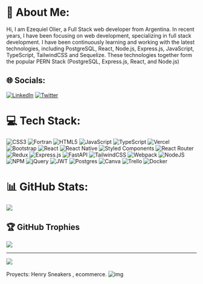 # 💫 About Me:
Hi, I am Ezequiel Olier, a Full Stack web developer from Argentina. In recent years, I have been focusing on web development, specializing in full stack development. I have been continuously learning and working with the latest technologies, including PostgreSQL, React, Node.js, Express.js, JavaScript, TypeScript, TailwindCSS and Sequelize. These technologies together form the popular PERN Stack (PostgreSQL, Express.js, React, and Node.js)


## 🌐 Socials:
[![LinkedIn](https://img.shields.io/badge/LinkedIn-%230077B5.svg?logo=linkedin&logoColor=white)](https://linkedin.com/in/https://www.linkedin.com/in/ezequiel-olier-814767a7/) [![Twitter](https://img.shields.io/badge/Twitter-%231DA1F2.svg?logo=Twitter&logoColor=white)](https://twitter.com/https://twitter.com/ezeoli12) 

# 💻 Tech Stack:
![CSS3](https://img.shields.io/badge/css3-%231572B6.svg?style=for-the-badge&logo=css3&logoColor=white) ![Fortran](https://img.shields.io/badge/Fortran-%23734F96.svg?style=for-the-badge&logo=fortran&logoColor=white) ![HTML5](https://img.shields.io/badge/html5-%23E34F26.svg?style=for-the-badge&logo=html5&logoColor=white) ![JavaScript](https://img.shields.io/badge/javascript-%23323330.svg?style=for-the-badge&logo=javascript&logoColor=%23F7DF1E) ![TypeScript](https://img.shields.io/badge/typescript-%23007ACC.svg?style=for-the-badge&logo=typescript&logoColor=white) ![Vercel](https://img.shields.io/badge/vercel-%23000000.svg?style=for-the-badge&logo=vercel&logoColor=white) ![Bootstrap](https://img.shields.io/badge/bootstrap-%23563D7C.svg?style=for-the-badge&logo=bootstrap&logoColor=white) ![React](https://img.shields.io/badge/react-%2320232a.svg?style=for-the-badge&logo=react&logoColor=%2361DAFB) ![React Native](https://img.shields.io/badge/react_native-%2320232a.svg?style=for-the-badge&logo=react&logoColor=%2361DAFB) ![Styled Components](https://img.shields.io/badge/styled--components-DB7093?style=for-the-badge&logo=styled-components&logoColor=white) ![React Router](https://img.shields.io/badge/React_Router-CA4245?style=for-the-badge&logo=react-router&logoColor=white) ![Redux](https://img.shields.io/badge/redux-%23593d88.svg?style=for-the-badge&logo=redux&logoColor=white) ![Express.js](https://img.shields.io/badge/express.js-%23404d59.svg?style=for-the-badge&logo=express&logoColor=%2361DAFB) ![FastAPI](https://img.shields.io/badge/FastAPI-005571?style=for-the-badge&logo=fastapi) ![TailwindCSS](https://img.shields.io/badge/tailwindcss-%2338B2AC.svg?style=for-the-badge&logo=tailwind-css&logoColor=white) ![Webpack](https://img.shields.io/badge/webpack-%238DD6F9.svg?style=for-the-badge&logo=webpack&logoColor=black) ![NodeJS](https://img.shields.io/badge/node.js-6DA55F?style=for-the-badge&logo=node.js&logoColor=white) ![NPM](https://img.shields.io/badge/NPM-%23000000.svg?style=for-the-badge&logo=npm&logoColor=white) ![jQuery](https://img.shields.io/badge/jquery-%230769AD.svg?style=for-the-badge&logo=jquery&logoColor=white) ![JWT](https://img.shields.io/badge/JWT-black?style=for-the-badge&logo=JSON%20web%20tokens) ![Postgres](https://img.shields.io/badge/postgres-%23316192.svg?style=for-the-badge&logo=postgresql&logoColor=white) ![Canva](https://img.shields.io/badge/Canva-%2300C4CC.svg?style=for-the-badge&logo=Canva&logoColor=white) ![Trello](https://img.shields.io/badge/Trello-%23026AA7.svg?style=for-the-badge&logo=Trello&logoColor=white) ![Docker](https://img.shields.io/badge/docker-%230db7ed.svg?style=for-the-badge&logo=docker&logoColor=white)
# 📊 GitHub Stats:
![](https://github-readme-streak-stats.herokuapp.com/?user=ezeoli&theme=gruvbox&hide_border=false)<br/>

## 🏆 GitHub Trophies
![](https://github-profile-trophy.vercel.app/?username=ezeoli&theme=radical&no-frame=false&no-bg=true&margin-w=4)

---
[![](https://visitcount.itsvg.in/api?id=ezeoli&icon=0&color=0)](https://visitcount.itsvg.in)
<br/>
 <br/>
 Proyects: Henry Sneakers , ecommerce.
 ![img](https://camo.githubusercontent.com/992acddae2c0fe0711317200fb3c54d2e4049a0f830449fcb377d0e85314412a/68747470733a2f2f7265732e636c6f7564696e6172792e636f6d2f6464346c76626a73792f696d6167652f75706c6f61642f775f313030302c61725f31363a392c635f66696c6c2c675f6175746f2c655f7368617270656e2f76313637343636353232372f436170747572615f64655f70616e74616c6c615f323032332d30312d32345f3134343030355f783438646b7a2e706e67)
 <br/>
 <br/>

<!-- Proudly created with GPRM ( https://gprm.itsvg.in ) -->
